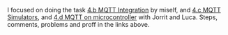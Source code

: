 I focused on doing the task [4.b MQTT Integration](/TeamThree/Ulrichs%20Lab%20Tasks.md#4b-mqtt-integration) by miself, and [4.c MQTT Simulators](/TeamThree/Ulrichs%20Lab%20Tasks.md#4b-mqtt-simulators), and [4.d MQTT on microcontroller](/TeamThree/Ulrichs%20Lab%20Tasks.md#4d-mqtt-on-microcontroller) with Jorrit and Luca.
Steps, comments, problems and proff in the links above.
